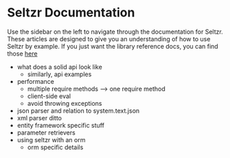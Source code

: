 # Seltzr Documentation
Use the sidebar on the left to navigate through the documentation for Seltzr. These articles are designed to give you an understanding of how to use Seltzr by example. If you just want the library reference docs, you can find those [here](xref:api-docs)

* what does a solid api look like
	* similarly, api examples
* performance
	* multiple require methods --> one require method
	* client-side eval
	* avoid throwing exceptions
* json parser and relation to system.text.json
* xml parser ditto
* entity framework specific stuff
* parameter retrievers
* using seltzr with an orm
	* orm specific details